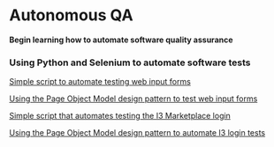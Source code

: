 # Autonomous QA

**Begin learning how to automate software quality assurance**


### Using Python and Selenium to automate software tests

[Simple script to automate testing web input forms](01_generic_web_input_form.md)

[Using the Page Object Model design pattern to test web input forms](02-generic-pom-tests.md)

[Simple script that automates testing the I3 Marketplace login](03_simple_web_input_form.md)

[Using the Page Object Model design pattern to automate I3 login tests](04-pom-tests.md)


